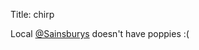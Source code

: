 Title: chirp

Local <a href="http://twitter.com/Sainsburys">@Sainsburys</a> doesn't have poppies :(
